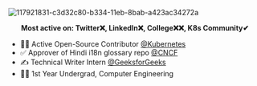 ![117921831-c3d32c80-b334-11eb-8bab-a423ac34272a](https://github.com/aj11anuj/aj11anuj/assets/116108975/f974cf94-6266-44a8-996d-0b835b106a4f)
<p align="center"><b>Most active on: Twitter❌, LinkedIn❌, College❌❌, K8s Community✔</b></p>

- 👨‍💻 Active Open-Source Contributor <a href="https://github.com/kubernetes">@Kubernetes</a>
- ✅ Approver of Hindi i18n glossary repo <a href="https://github.com/cncf">@CNCF</a>
- ✍ Technical Writer Intern <a href="https://www.geeksforgeeks.org/about/">@GeeksforGeeks</a>
- 👨‍🎓 1st Year Undergrad, Computer Engineering
<!--
<h3>Check out my articles/blogs on:</h3>
<table>
  <tr>
    <th>Publication</th>
    <th>Recent articles/blogs</th>
  </tr>
  <tr>
    <td><a target="_blank" href="https://twitter.com/urlichsanais/status/1349358736092094467">GeeksforGeeks</a></td>
    <td> - Maintainability in System Design</br>
    - Complete tutorial on Sorted Sets in Redis</td>
  </tr>
  <tr>
    <td><a target="_blank" href="https://twitter.com/yalematta/status/1304541107330658313">Blog portfolio</a></td>
    <td> - LinuxOS and Commands for DevOps</br>
    - Complete Git and GitHub for Beginners</td>
  </tr>
</table>
-->
